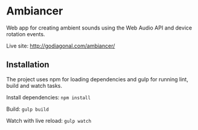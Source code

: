 # Ambiancer
Web app for creating ambient sounds using the Web Audio API and device rotation events.

Live site: http://godiagonal.com/ambiancer/

## Installation
The project uses npm for loading dependencies and gulp for running lint, build and watch tasks.

Install dependencies: `npm install`

Build: `gulp build`

Watch with live reload: `gulp watch`
